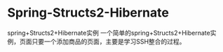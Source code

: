 # Spring-Structs2-Hibernate
spring+Structs2+Hibernate实例
一个简单的spring+Structs2+Hibernate实例，页面只要一个添加商品的页面，主要是学习SSH整合的过程。

